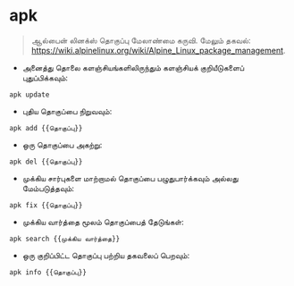 # apk

> ஆல்பைன் லினக்ஸ் தொகுப்பு மேலாண்மை கருவி.
> மேலும் தகவல்: <https://wiki.alpinelinux.org/wiki/Alpine_Linux_package_management>.

- அனைத்து தொலை களஞ்சியங்களிலிருந்தும் களஞ்சியக் குறியீடுகளைப் புதுப்பிக்கவும்:

`apk update`

- புதிய தொகுப்பை நிறுவவும்:

`apk add {{தொகுப்பு}}`

- ஒரு தொகுப்பை அகற்று:

`apk del {{தொகுப்பு}}`

- முக்கிய சார்புகளை மாற்றாமல் தொகுப்பை பழுதுபார்க்கவும் அல்லது மேம்படுத்தவும்:

`apk fix {{தொகுப்பு}}`

- முக்கிய வார்த்தை மூலம் தொகுப்பைத் தேடுங்கள்:

`apk search {{முக்கிய வார்த்தை}}`

- ஒரு குறிப்பிட்ட தொகுப்பு பற்றிய தகவலைப் பெறவும்:

`apk info {{தொகுப்பு}}`
